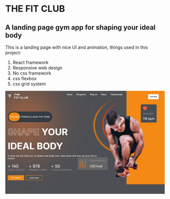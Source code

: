 # THE FIT CLUB

## A landing page gym app for shaping your ideal body

This is a landing page with nice UI and animation, things used in this project:

1. React framework
2. Responsive web design
3. No css framework
4. css flexbox
5. css grid system

![theFitClub](./public/theFitClub.jpg)